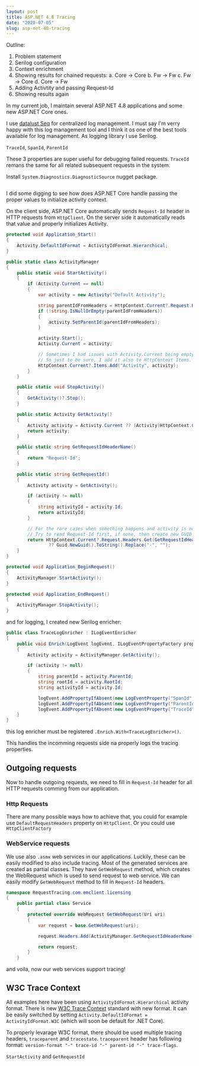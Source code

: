 ```yaml
---
layout: post
title: ASP.NET 4.8 Tracing
date: "2020-07-05"
slug: asp-net-48-tracing
---
```


Outline:

1. Problem statement
2. Serilog configuration
3. Context enrichment
4. Showing results for chained requests:
    a. Core -> Core
    b. Fw -> Fw
    c. Fw -> Core
    d. Core -> Fw
5. Adding Activtity and passing Request-Id
6. Showing results again


In my current job, I maintain several ASP.NET 4.8 applications and some new ASP.NET Core ones.

I use [datalust Seq](https://datalust.co/) for centralized log management. I must say I'm verry happy with this log management tool
 and I think it os one of the best tools available for log management. As logging library I use Serilog.

`TraceId`, `SpanId`, `ParentId`

These 3 properties are super useful for debugging failed requests. `TraceId` remans the same for all related subsequent requests in the system.

Install `System.Diagnostics.DiagnosticSource` nugget package.

```csharp
```

I did some digging to see how does ASP.NET Core handle passing the proper values to initialize activity context.

On the client side, ASP.NET Core automatically sends `Request-Id` header in HTTP requests from `HttpClient`.
On the server side it automatically reads that value and properly initializes Activity.

```csharp
protected void Application_Start()
{
    Activity.DefaultIdFormat = ActivityIdFormat.Hierarchical;
}
```

```csharp
public static class ActivityManager
{
    public static void StartActivity()
    {
        if (Activity.Current == null)
        {
            var activity = new Activity("Default Activity");

            string parentIdFromHeaders = HttpContext.Current?.Request.Headers[GetRequestIdHeaderName()];
            if (!string.IsNullOrEmpty(parentIdFromHeaders))
            {
                activity.SetParentId(parentIdFromHeaders);
            }

            activity.Start();
            Activity.Current = activity;

            // Sometimes I had issues with Activity.Current being empty even though I set it
            // So just to be sure, I add it also to HttpContext Items.
            HttpContext.Current?.Items.Add("Activity", activity);
        }
    }

    public static void StopActivity()
    {
        GetActivity()?.Stop();
    }

    public static Activity GetActivity()
    {
        Activity activity = Activity.Current ?? (Activity)HttpContext.Current.Items["Activity"];
        return activity;
    }

    public static string GetRequestIdHeaderName()
    {
        return "Request-Id";
    }

    public static string GetRequestId()
    {
        Activity activity = GetActivity();

        if (activity != null)
        {
            string activityId = activity.Id;
            return activityId;
        }

        // For the rare cases when something happens and activity is not set
        // Try to read Request-Id first, if none, then create new GUID
        return HttpContext.Current?.Request.Headers.Get(GetRequestIdHeaderName())
                ?? Guid.NewGuid().ToString().Replace("-", "");
    }
}
```

```csharp
protected void Application_BeginRequest()
{
    ActivityManager.StartActivity();
}

protected void Application_EndRequest()
{
    ActivityManager.StopActivity();
}
```

and for logging, I created new Serilog enricher:

```csharp
public class TraceLogEnricher : ILogEventEnricher
{
    public void Enrich(LogEvent logEvent, ILogEventPropertyFactory propertyFactory)
    {
        Activity activity = ActivityManager.GetActivity();

        if (activity != null)
        {
            string parentId = activity.ParentId;
            string rootId = activity.RootId;
            string activityId = activity.Id;

            logEvent.AddPropertyIfAbsent(new LogEventProperty("SpanId", new ScalarValue(activityId)));
            logEvent.AddPropertyIfAbsent(new LogEventProperty("ParentId", new ScalarValue(parentId)));
            logEvent.AddPropertyIfAbsent(new LogEventProperty("TraceId", new ScalarValue(rootId)));           }
    }
}
```

this log enricher must be registered `.Enrich.With<TraceLogEnricher>()`.

This handles the incomming requests side na properly logs the tracing properties.

## Outgoing requests

Now to handle outgoing requests, we need to fill in `Request-Id` header for all HTTP requests comming from our application.

### Http Requests

There are many possible ways how to achieve that, you could for example use `DefaultRequestHeaders` property on `HttpClient`.
Or you could use `HttpClientFactory`

### WebService requests

We use also `.asmx` web services in our applications. Luckily, these can be easily modified to also include tracing.
Most of the generated services are created as partial classes. They have `GetWebRequest` method, which creates the WebRequest
 which is used to send request to web service. We can easily modify `GetWebRequest` method to fill in `Request-Id` headers.

```csharp
namespace RequestTracing.com.emclient.licensing
{
    public partial class Service
    {
        protected override WebRequest GetWebRequest(Uri uri)
        {
            var request = base.GetWebRequest(uri);

            request.Headers.Add(ActivityManager.GetRequestIdHeaderName(), ActivityManager.GetRequestId());

            return request;
        }
    }
```

and voila, now our web services support tracing!

## W3C Trace Context

All examples here have been using `ActivityIdFormat.Hierarchical` activity format. There is new [W3C Trace Context](https://www.w3.org/TR/trace-context/) standard with new format. It can be easily switched by setting `Activity.DefaultIdFormat = ActivityIdFormat.W3C`
 (which will soon be default for .NET Core).

To properly levarage W3C format, there should be used multiple tracing headers, `traceparent` and `tracestate`.
`traceparent` header has following format: `version-format "-" trace-id "-" parent-id "-" trace-flags`.

`StartActivity` and `GetRequestId`